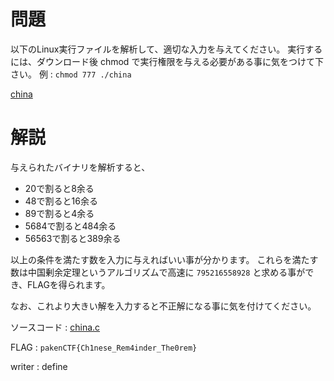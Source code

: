 # 問題

以下のLinux実行ファイルを解析して、適切な入力を与えてください。 実行するには、ダウンロード後 chmod で実行権限を与える必要がある事に気をつけて下さい。 例 : ```chmod 777 ./china```

[china](./china)

# 解説

与えられたバイナリを解析すると、

- 20で割ると8余る
- 48で割ると16余る
- 89で割ると4余る
- 5684で割ると484余る
- 56563で割ると389余る

以上の条件を満たす数を入力に与えればいい事が分かります。
これらを満たす数は中国剰余定理というアルゴリズムで高速に ```795216558928``` と求める事ができ、FLAGを得られます。

なお、これより大きい解を入力すると不正解になる事に気を付けてください。

ソースコード : [china.c](./china.c)

FLAG : ```pakenCTF{Ch1nese_Rem4inder_The0rem}```

writer : define
